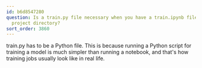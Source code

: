 ```yaml
---
id: b6d8547280
question: Is a train.py file necessary when you have a train.ipynb file in your midterm
  project directory?
sort_order: 3860
---
```


train.py has to be a Python file. This is because running a Python script for training a model is much simpler than running a notebook, and that's how training jobs usually look like in real life.